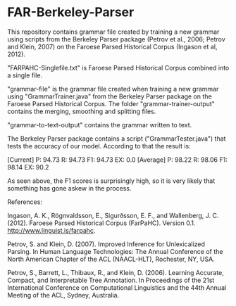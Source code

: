 # FAR-Berkeley-Parser

This repository contains grammar file created by training a new grammar using scripts from the Berkeley Parser package (Petrov et al., 2006; Petrov and Klein, 2007) on the Faroese Parsed Historical Corpus (Ingason et al, 2012).

"FARPAHC-Singlefile.txt" is Faroese Parsed Historical Corpus combined into a single file.

"grammar-file" is the grammar file created when training a new grammar using "GrammarTrainer.java" from the Berkeley Parser package on the Faroese Parsed Historical Corpus. The folder "grammar-trainer-output" contains the merging, smoothing and splitting files.

"grammar-to-text-output" contains the grammar written to text.

The Berkeley Parser package contains a script ("GrammarTester.java") that tests the accuracy of our model. According to that the result is:

[Current] P: 94.73 R: 94.73 F1: 94.73 EX: 0.0
[Average] P: 98.22 R: 98.06 F1: 98.14 EX: 90.2

As seen above, the F1 scores is surprisingly high, so it is very likely that something has gone askew in the process.

References:

Ingason, A. K., Rögnvaldsson, E., Sigurðsson, E. F., and Wallenberg, J. C. (2012). Faroese Parsed Historical Corpus (FarPaHC). Version 0.1. http://www.linguist.is/farpahc.

Petrov, S. and Klein, D. (2007). Improved Inference for Unlexicalized Parsing. In Human Language Technologies: The Annual Conference of the North American Chapter of the ACL (NAACL-HLT), Rochester, NY, USA. 

Petrov, S., Barrett, L., Thibaux, R., and Klein, D. (2006). Learning Accurate, Compact, and Interpretable Tree Annotation. In Proceedings of the 21st International Conference on Computational Linguistics and the 44th Annual Meeting of the ACL, Sydney, Australia.
